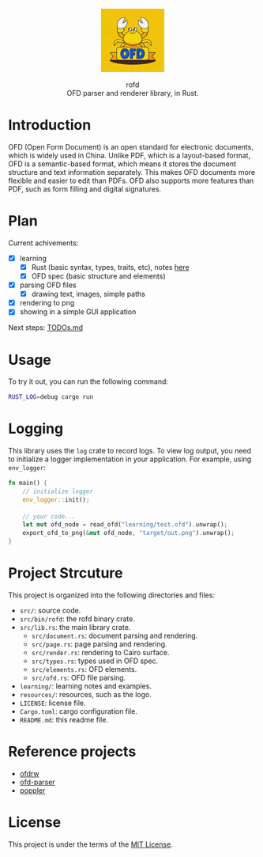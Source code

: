 <p align="center"><img width="128" height="128" src="./resources/logo.png" alt="logo"></p>

<p align="center">rofd </br> OFD parser and renderer library, in Rust.</p>
<p align="center"></p>


# Introduction

OFD (Open Form Document) is an open standard for electronic documents, which is widely used in China. Unlike PDF, which is a layout-based format, OFD is a semantic-based format, which means it stores the document structure and text information separately. This makes OFD documents more flexible and easier to edit than PDFs. OFD also supports more features than PDF, such as form filling and digital signatures.


# Plan

Current achivements:

- [x] learning
    - [x] Rust (basic syntax, types, traits, etc), notes [here](learning/notes.md)
    - [x] OFD spec (basic structure and elements)
- [x] parsing OFD files
    - [x] drawing text, images, simple paths
- [x] rendering to png
- [x] showing in a simple GUI application

Next steps: [TODOs.md](TODOs.md)


# Usage

To try it out, you can run the following command:

```bash
RUST_LOG=debug cargo run
```

# Logging

This library uses the `log` crate to record logs. To view log output, you need to initialize a logger implementation in your application. For example, using `env_logger`:


```rust
fn main() {
    // initialize logger
    env_logger::init();

    // your code...
    let mut ofd_node = read_ofd("learning/test.ofd").unwrap();
    export_ofd_to_png(&mut ofd_node, "target/out.png").unwrap();
}
```


# Project Strcuture

This project is organized into the following directories and files:

- `src/`: source code.
- `src/bin/rofd`: the rofd binary crate.
- `src/lib.rs`: the main library crate.
    - `src/document.rs`: document parsing and rendering.
    - `src/page.rs`: page parsing and rendering.
    - `src/render.rs`: rendering to Cairo surface.
    - `src/types.rs`: types used in OFD spec.
    - `src/elements.rs`: OFD elements.
    - `src/ofd.rs`: OFD file parsing.
- `learning/`: learning notes and examples.
- `resources/`: resources, such as the logo.
- `LICENSE`: license file.
- `Cargo.toml`: cargo configuration file.
- `README.md`: this readme file.


# Reference projects

- [ofdrw](https://github.com/ofdrw/ofdrw)
- [ofd-parser](https://github.com/jyh2012/ofd-parser)
- [poppler](https://gitlab.freedesktop.org/poppler/poppler)

# License

This project is under the terms of the [MIT License](https://github.com/rofd/rofd/blob/main/LICENSE).